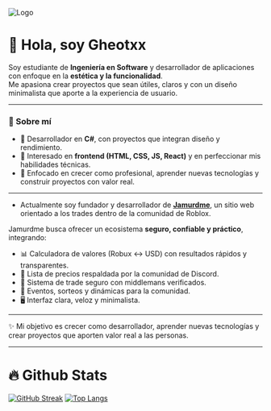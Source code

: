 
![Logo](https://i.imgur.com/uDIiW6s.png)
# 👋 Hola, soy Gheotxx

Soy estudiante de **Ingeniería en Software** y desarrollador de aplicaciones con enfoque en la **estética y la funcionalidad**.  
Me apasiona crear proyectos que sean útiles, claros y con un diseño minimalista que aporte a la experiencia de usuario.  

---

### 🚀 Sobre mí 
- 🔹 Desarrollador en **C#**, con proyectos que integran diseño y rendimiento.  
- 🔹 Interesado en **frontend (HTML, CSS, JS, React)** y en perfeccionar mis habilidades técnicas.  
- 🔹 Enfocado en crecer como profesional, aprender nuevas tecnologías y construir proyectos con valor real.  

---
- Actualmente soy fundador y desarrollador de **[Jamurdme](https://jamurdme.github.io/)**, un sitio web orientado a los trades dentro de la comunidad de Roblox. 

Jamurdme busca ofrecer un ecosistema **seguro, confiable y práctico**, integrando:
- 📊 Calculadora de valores (Robux ↔ USD) con resultados rápidos y transparentes.  
- 📌 Lista de precios respaldada por la comunidad de Discord.  
- 🤝 Sistema de trade seguro con middlemans verificados.  
- 🎉 Eventos, sorteos y dinámicas para la comunidad.  
- 🖥️ Interfaz clara, veloz y minimalista.  
---

✨ Mi objetivo es crecer como desarrollador, aprender nuevas tecnologías y crear proyectos que aporten valor real a las personas.

---
# 🔥 Github Stats
[![GitHub Streak](https://github-readme-streak-stats.herokuapp.com?user=Gheotxx&theme=dark&border_radius=5&locale=es&card_width=495)](https://git.io/streak-stats) [![Top Langs](https://github-readme-stats.vercel.app/api/top-langs/?username=Gheotxx&layout=pie)](https://github.com/anuraghazra/github-readme-stats)
